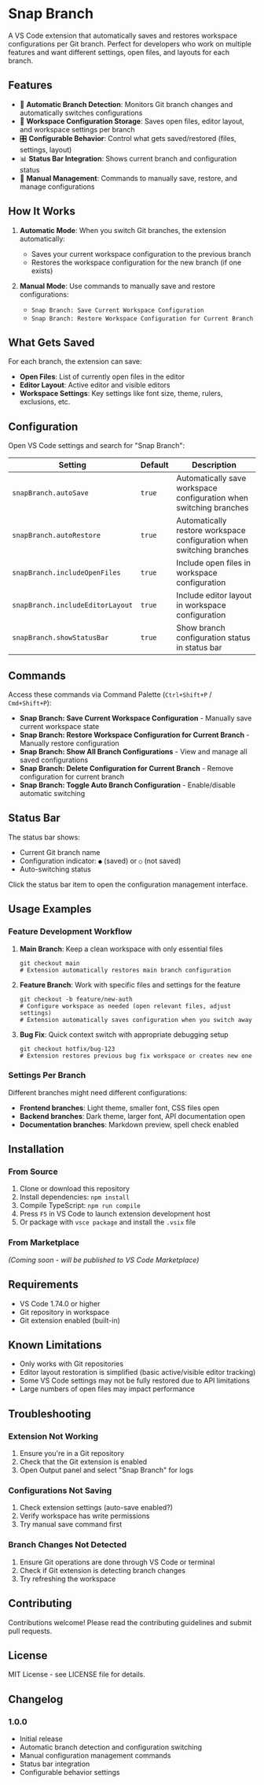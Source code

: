 # Snap Branch

A VS Code extension that automatically saves and restores workspace configurations per Git branch. Perfect for developers who work on multiple features and want different settings, open files, and layouts for each branch.

## Features

- 🔄 **Automatic Branch Detection**: Monitors Git branch changes and automatically switches configurations
- 💾 **Workspace Configuration Storage**: Saves open files, editor layout, and workspace settings per branch
- 🎛️ **Configurable Behavior**: Control what gets saved/restored (files, settings, layout)
- 📊 **Status Bar Integration**: Shows current branch and configuration status
- 🚀 **Manual Management**: Commands to manually save, restore, and manage configurations

## How It Works

1. **Automatic Mode**: When you switch Git branches, the extension automatically:
   - Saves your current workspace configuration to the previous branch
   - Restores the workspace configuration for the new branch (if one exists)

2. **Manual Mode**: Use commands to manually save and restore configurations:
   - `Snap Branch: Save Current Workspace Configuration`
   - `Snap Branch: Restore Workspace Configuration for Current Branch`

## What Gets Saved

For each branch, the extension can save:

- **Open Files**: List of currently open files in the editor
- **Editor Layout**: Active editor and visible editors
- **Workspace Settings**: Key settings like font size, theme, rulers, exclusions, etc.

## Configuration

Open VS Code settings and search for "Snap Branch":

| Setting | Default | Description |
|---------|---------|-------------|
| `snapBranch.autoSave` | `true` | Automatically save workspace configuration when switching branches |
| `snapBranch.autoRestore` | `true` | Automatically restore workspace configuration when switching branches |
| `snapBranch.includeOpenFiles` | `true` | Include open files in workspace configuration |
| `snapBranch.includeEditorLayout` | `true` | Include editor layout in workspace configuration |
| `snapBranch.showStatusBar` | `true` | Show branch configuration status in status bar |

## Commands

Access these commands via Command Palette (`Ctrl+Shift+P` / `Cmd+Shift+P`):

- **Snap Branch: Save Current Workspace Configuration** - Manually save current workspace state
- **Snap Branch: Restore Workspace Configuration for Current Branch** - Manually restore configuration
- **Snap Branch: Show All Branch Configurations** - View and manage all saved configurations
- **Snap Branch: Delete Configuration for Current Branch** - Remove configuration for current branch
- **Snap Branch: Toggle Auto Branch Configuration** - Enable/disable automatic switching

## Status Bar

The status bar shows:
- Current Git branch name
- Configuration indicator: `●` (saved) or `○` (not saved)
- Auto-switching status

Click the status bar item to open the configuration management interface.

## Usage Examples

### Feature Development Workflow

1. **Main Branch**: Keep a clean workspace with only essential files
   ```
   git checkout main
   # Extension automatically restores main branch configuration
   ```

2. **Feature Branch**: Work with specific files and settings for the feature
   ```
   git checkout -b feature/new-auth
   # Configure workspace as needed (open relevant files, adjust settings)
   # Extension automatically saves configuration when you switch away
   ```

3. **Bug Fix**: Quick context switch with appropriate debugging setup
   ```
   git checkout hotfix/bug-123
   # Extension restores previous bug fix workspace or creates new one
   ```

### Settings Per Branch

Different branches might need different configurations:

- **Frontend branches**: Light theme, smaller font, CSS files open
- **Backend branches**: Dark theme, larger font, API documentation open
- **Documentation branches**: Markdown preview, spell check enabled

## Installation

### From Source

1. Clone or download this repository
2. Install dependencies: `npm install`
3. Compile TypeScript: `npm run compile`
4. Press `F5` in VS Code to launch extension development host
5. Or package with `vsce package` and install the `.vsix` file

### From Marketplace

*(Coming soon - will be published to VS Code Marketplace)*

## Requirements

- VS Code 1.74.0 or higher
- Git repository in workspace
- Git extension enabled (built-in)

## Known Limitations

- Only works with Git repositories
- Editor layout restoration is simplified (basic active/visible editor tracking)
- Some VS Code settings may not be fully restored due to API limitations
- Large numbers of open files may impact performance

## Troubleshooting

### Extension Not Working

1. Ensure you're in a Git repository
2. Check that the Git extension is enabled
3. Open Output panel and select "Snap Branch" for logs

### Configurations Not Saving

1. Check extension settings (auto-save enabled?)
2. Verify workspace has write permissions
3. Try manual save command first

### Branch Changes Not Detected

1. Ensure Git operations are done through VS Code or terminal
2. Check if Git extension is detecting branch changes
3. Try refreshing the workspace

## Contributing

Contributions welcome! Please read the contributing guidelines and submit pull requests.

## License

MIT License - see LICENSE file for details.

## Changelog

### 1.0.0

- Initial release
- Automatic branch detection and configuration switching
- Manual configuration management commands
- Status bar integration
- Configurable behavior settings

